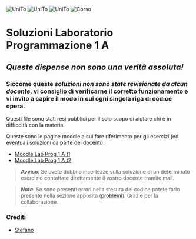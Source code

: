 ![UniTo](https://img.shields.io/badge/UniTo-Informatica-brightgreen)
![UniTo](https://img.shields.io/badge/UniTo-Programmazione_1-brightgreen) 
![UniTo](https://img.shields.io/badge/UniTo-Laboratorio-brightgreen) 
![Corso](https://img.shields.io/badge/Corso-A-critical)

# Soluzioni Laboratorio Programmazione 1 A

## _**Queste dispense non sono una verità assoluta!**_
### Siccome queste _soluzioni non sono state revisionate da alcun docente_, vi consiglio di verificarne il corretto funzionamento e vi invito a capire il modo in cui ogni singola riga di codice opera.

Questi file sono stati resi pubblici per il solo scopo di aiutare chi è in difficoltà con la materia.

Queste sono le pagine moodle a cui fare riferimento per gli esercizi (ed eventuali soluzioni da parte dei docenti):
- [Moodle Lab Prog 1 A t1](https://informatica.i-learn.unito.it/course/view.php?id=2043)
- [Moodle Lab Prog 1 A t2](https://informatica.i-learn.unito.it/course/view.php?id=2049)

> **Avviso**: Se avete dubbi o incertezze sulla soluzione di un determinato esercizio contattate direttamente il vostro docente tramite mail.

> _**Nota**_: Se sono presenti errori nella stesura del codice potete farlo presente nella sezione apposita ([problemi](https://github.com/cipst/lab_prog1/issues)). Grazie per la collaborazione.
### Crediti
- [Stefano](https://github.com/cipst)
